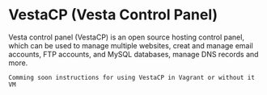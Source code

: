 # VestaCP (Vesta Control Panel)

Vesta control panel (VestaCP) is an open source hosting control panel, 
which can be used to manage multiple websites, creat and manage email 
accounts, FTP accounts, and MySQL databases, manage DNS records and more.

```
Comming soon instructions for using VestaCP in Vagrant or without it VM
```
